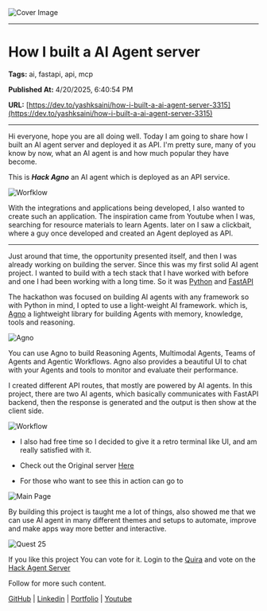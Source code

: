   <img src="https://media2.dev.to/dynamic/image/width=1000,height=420,fit=cover,gravity=auto,format=auto/https%3A%2F%2Fdev-to-uploads.s3.amazonaws.com%2Fuploads%2Farticles%2F02n2jam5umtpahk56bak.png" alt="Cover Image" />
  <hr />
  
  # How I built a AI Agent server
  
  **Tags:** ai, fastapi, api, mcp

  **Published At:** 4/20/2025, 6:40:54 PM

  **URL:** [https://dev.to/yashksaini/how-i-built-a-ai-agent-server-3315](https://dev.to/yashksaini/how-i-built-a-ai-agent-server-3315)

  <hr />
  Hi everyone, hope you are all doing well. Today I am going to share how I built an AI agent server and deployed it as API. I'm pretty sure, many of you know by now, what an AI agent is and how much popular they have become.


This is **_Hack Agno_** an AI agent which is deployed as an API service. 

![Worfklow](https://dev-to-uploads.s3.amazonaws.com/uploads/articles/j54j0hr19vehw07qjpj5.png)

With the integrations and applications being developed, I also wanted to create such an application. The inspiration came from Youtube when I was, searching for resource materials to learn Agents. later on I saw a clickbait, where a guy once developed and created an Agent deployed as API.


---

Just around that time, the opportunity presented itself, and then I was already working on building the server. Since this was my first solid AI agent project. I wanted to build with a tech stack that I have worked with before and one I had been working with a long time. So it was [Python](https://www.python.org/) and [FastAPI](https://fastapi.tiangolo.com/)   

The hackathon was focused on building AI agents with any framework so with Python in mind, I opted to use a light-weight AI framework. which is, [Agno](https://www.agno.com/) a lightweight library for building Agents with memory, knowledge, tools and reasoning.


![Agno](https://dev-to-uploads.s3.amazonaws.com/uploads/articles/l64jb8lu551jfbmgh2a1.png)

You can use Agno to build Reasoning Agents, Multimodal Agents, Teams of Agents and Agentic Workflows. Agno also provides a beautiful UI to chat with your Agents and tools to monitor and evaluate their performance.

I created different API routes, that mostly are powered by AI agents. In this project, there are two AI agents, which basically communicates with FastAPI backend, then the response is generated and the output is then show at the client side.

![Workflow](https://dev-to-uploads.s3.amazonaws.com/uploads/articles/cfzig2fuognvn2kwaw13.png)

- I also had free time so I decided to give it a retro terminal like UI, and am really satisfied with it. 

- Check out the Original server [Here](https://hack-agent-server.onrender.com/)

- For those who want to see this in action can go to 

![Main Page](https://dev-to-uploads.s3.amazonaws.com/uploads/articles/yjh6v2j9nxnajsz2cgjg.png)

By building this project is taught me a lot of things, also showed me that we can use AI agent in many different themes and setups to automate, improve and make apps way more better and interactive.

![Quest 25](https://dev-to-uploads.s3.amazonaws.com/uploads/articles/jsudqbzw3gne1vs2tr3r.png)


If you like this project You can vote for it. Login to the [Quira](https://quira.sh/) and vote on the [Hack Agent Server](https://quira.sh/repo/yashksaini-coder-Hack-Agent-Server-959755963) 

Follow for more such content.

[GitHub](https://github.com/yashksaini-coder) | [Linkedin](https://www.linkedin.com/in/yashksaini/) | [Portfolio](https://yashksaini.vercel.app/) | [Youtube](https://www.youtube.com/@yashksaini)    
  